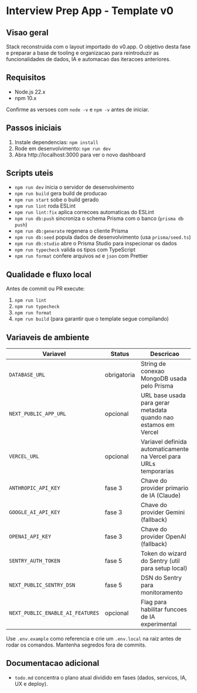 # Interview Prep App - Template v0

## Visao geral

Stack reconstruida com o layout importado do v0.app. O objetivo desta fase e preparar a base de tooling e organizacao para reintroduzir as funcionalidades de dados, IA e automacao das iteracoes anteriores.

## Requisitos

- Node.js 22.x
- npm 10.x

Confirme as versoes com `node -v` e `npm -v` antes de iniciar.

## Passos iniciais

1. Instale dependencias: `npm install`
2. Rode em desenvolvimento: `npm run dev`
3. Abra http://localhost:3000 para ver o novo dashboard

## Scripts uteis

- `npm run dev` inicia o servidor de desenvolvimento
- `npm run build` gera build de producao
- `npm run start` sobe o build gerado
- `npm run lint` roda ESLint
- `npm run lint:fix` aplica correcoes automaticas do ESLint
- `npm run db:push` sincroniza o schema Prisma com o banco (`prisma db push`)
- `npm run db:generate` regenera o cliente Prisma
- `npm run db:seed` popula dados de desenvolvimento (usa `prisma/seed.ts`)
- `npm run db:studio` abre o Prisma Studio para inspecionar os dados
- `npm run typecheck` valida os tipos com TypeScript
- `npm run format` confere arquivos `md` e `json` com Prettier

## Qualidade e fluxo local

Antes de commit ou PR execute:

1. `npm run lint`
2. `npm run typecheck`
3. `npm run format`
4. `npm run build` (para garantir que o template segue compilando)

## Variaveis de ambiente

| Variavel                         | Status      | Descricao                                                         |
| -------------------------------- | ----------- | ----------------------------------------------------------------- |
| `DATABASE_URL`                   | obrigatoria | String de conexao MongoDB usada pelo Prisma                       |
| `NEXT_PUBLIC_APP_URL`            | opcional    | URL base usada para gerar metadata quando nao estamos em Vercel   |
| `VERCEL_URL`                     | opcional    | Variavel definida automaticamente na Vercel para URLs temporarias |
| `ANTHROPIC_API_KEY`              | fase 3      | Chave do provider primario de IA (Claude)                         |
| `GOOGLE_AI_API_KEY`              | fase 3      | Chave do provider Gemini (fallback)                               |
| `OPENAI_API_KEY`                 | fase 3      | Chave do provider OpenAI (fallback)                               |
| `SENTRY_AUTH_TOKEN`              | fase 5      | Token do wizard do Sentry (util para setup local)                 |
| `NEXT_PUBLIC_SENTRY_DSN`         | fase 5      | DSN do Sentry para monitoramento                                  |
| `NEXT_PUBLIC_ENABLE_AI_FEATURES` | opcional    | Flag para habilitar funcoes de IA experimental                    |

Use `.env.example` como referencia e crie um `.env.local` na raiz antes de rodar os comandos. Mantenha segredos fora de commits.

## Documentacao adicional

- `todo.md` concentra o plano atual dividido em fases (dados, servicos, IA, UX e deploy).
